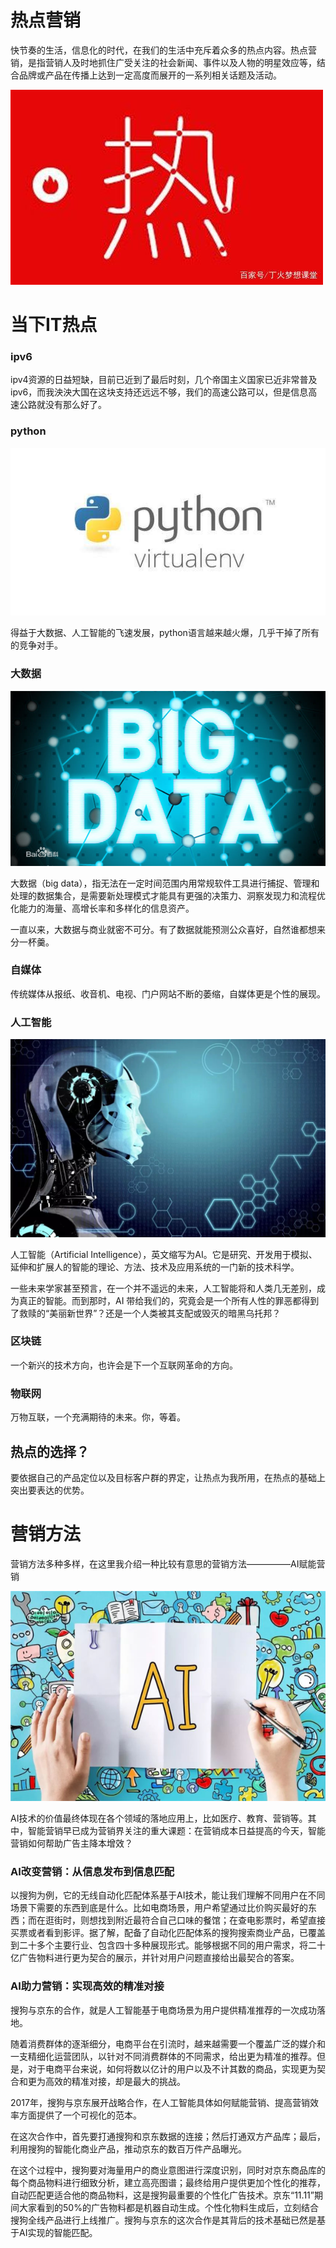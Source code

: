 # 热点营销
快节奏的生活，信息化的时代，在我们的生活中充斥着众多的热点内容。热点营销，是指营销人及时地抓住广受关注的社会新闻、事件以及人物的明星效应等，结合品牌或产品在传播上达到一定高度而展开的一系列相关话题及活动。

![](热点.jpg)

# 当下IT热点
### ipv6

ipv4资源的日益短缺，目前已近到了最后时刻，几个帝国主义国家已近非常普及ipv6，而我泱泱大国在这块支持还远远不够，我们的高速公路可以，但是信息高速公路就没有那么好了。

### python

![](python.jpg)

得益于大数据、人工智能的飞速发展，python语言越来越火爆，几乎干掉了所有的竞争对手。

### 大数据

![](大数据.jpg)

大数据（big data），指无法在一定时间范围内用常规软件工具进行捕捉、管理和处理的数据集合，是需要新处理模式才能具有更强的决策力、洞察发现力和流程优化能力的海量、高增长率和多样化的信息资产。

一直以来，大数据与商业就密不可分。有了数据就能预测公众喜好，自然谁都想来分一杯羹。

### 自媒体

传统媒体从报纸、收音机、电视、门户网站不断的萎缩，自媒体更是个性的展现。

### 人工智能

![](人工智能.jpg)

人工智能（Artificial Intelligence），英文缩写为AI。它是研究、开发用于模拟、延伸和扩展人的智能的理论、方法、技术及应用系统的一门新的技术科学。

一些未来学家甚至预言，在一个并不遥远的未来，人工智能将和人类几无差别，成为真正的智能。而到那时，AI 带给我们的，究竟会是一个所有人性的罪恶都得到了救赎的“美丽新世界”？还是一个人类被其支配或毁灭的暗黑乌托邦？

### 区块链

一个新兴的技术方向，也许会是下一个互联网革命的方向。

### 物联网

万物互联，一个充满期待的未来。你，等着。

## 热点的选择？

要依据自己的产品定位以及目标客户群的界定，让热点为我所用，在热点的基础上突出要表达的优势。

# 营销方法
营销方法多种多样，在这里我介绍一种比较有意思的营销方法—————AI赋能营销

![](AI营销.png)

AI技术的价值最终体现在各个领域的落地应用上，比如医疗、教育、营销等。其中，智能营销早已成为营销界关注的重大课题：在营销成本日益提高的今天，智能营销如何帮助广告主降本增效？

### AI改变营销：从信息发布到信息匹配

以搜狗为例，它的无线自动化匹配体系基于AI技术，能让我们理解不同用户在不同场景下需要的东西到底是什么。比如电商场景，用户希望通过比价购买最好的东西；而在逛街时，则想找到附近最符合自己口味的餐馆；在查电影票时，希望直接买票或者看到影评。据了解，配备了自动化匹配体系的搜狗搜索商业产品，已覆盖到二十多个主要行业、包含四十多种展现形式。能够根据不同的用户需求，将二十亿广告物料进行更为契合的展示，并针对用户问题直接给出最契合的答案。

### AI助力营销：实现高效的精准对接

搜狗与京东的合作，就是人工智能基于电商场景为用户提供精准推荐的一次成功落地。

随着消费群体的逐渐细分，电商平台在引流时，越来越需要一个覆盖广泛的媒介和一支精细化运营团队，以针对不同消费群体的不同需求，给出更为精准的推荐。但是，对于电商平台来说，如何将数以亿计的用户以及不计其数的商品，实现更为契合和更为高效的精准对接，却是最大的挑战。

2017年，搜狗与京东展开战略合作，在人工智能具体如何赋能营销、提高营销效率方面提供了一个可视化的范本。

在这次合作中，首先要打通搜狗和京东数据的连接；然后打通双方产品库；最后，利用搜狗的智能化商业产品，推动京东的数百万件产品曝光。

在这个过程中，搜狗要对海量用户的商业意图进行深度识别，同时对京东商品库的每个商品物料进行细致分析，建立高亮图谱；最终给用户提供更加个性化的推荐，自动匹配更适合他的商品物料，这是搜狗最重要的个性化广告技术。京东“11.11”期间大家看到的50%的广告物料都是机器自动生成。个性化物料生成后，立刻结合搜狗全线产品进行上线推广。搜狗与京东的这次合作是其背后的技术基础已然是基于AI实现的智能匹配。

